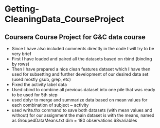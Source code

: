 #  Getting-CleaningData_CourseProject
##  Coursera Course Project for G&amp;C data course

* Since I have also included comments directly in the code I will try to be very brief
* First I have loaded and paired all the datasets based on rbind (binding by rows)
* Then I have prepared a nice clean features dataset which I have then used for subsetting and further development of our desired data set (used mostly gsub, grep, etc)
* Fixed the activity label data
* Used cbind to combine all previous dataset into one pile that was ready to be used for 5th step
* used dplyr to merge and summarize data based on mean values for each combination of subject ~ activity
* used write.thx command to save both datasets (with mean values and without) for our assignment the main dataset is with the means, named as GroupedDataMeans.txt dim = 180 observations 68variables
